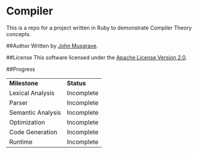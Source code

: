 Compiler
========
This is a repo for a project written in Ruby to demonstrate Compiler Theory concepts.

##Author
Written by [John Musgrave](http://johnmusgrave.com).

##License
This software licensed under the
[Apache License Version 2.0](http://www.apache.org/licenses/LICENSE-2.0.txt).

##Progress

<table>
<tr><td><b>Milestone</b></td><td><b>Status</b></td></tr>
<tr><td>Lexical Analysis</td><td>Incomplete</td></tr>
<tr><td>Parser</td><td>Incomplete</td></tr>
<tr><td>Semantic Analysis</td><td>Incomplete</td></tr>
<tr><td>Optimization</td><td>Incomplete</td></tr>
<tr><td>Code Generation</td><td>Incomplete</td></tr>
<tr><td>Runtime</td><td>Incomplete</td></tr>
</table>
